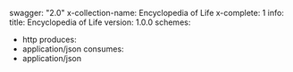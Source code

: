 swagger: "2.0"
x-collection-name: Encyclopedia of Life
x-complete: 1
info:
  title: Encyclopedia of Life
  version: 1.0.0
schemes:
- http
produces:
- application/json
consumes:
- application/json